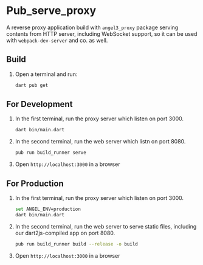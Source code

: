 # Pub_serve_proxy

A reverse proxy application build with `angel3_proxy` package serving contents from HTTP server, including WebSocket support, so it can be used with `webpack-dev-server` and co. as well.

## Build

1. Open a terminal and run:

    ```bash
    dart pub get
    ```

## For Development

1. In the first terminal, run the proxy server which listen on port 3000.

    ```bash
    dart bin/main.dart
    ```

2. In the second terminal, run the web server which listn on port 8080.

    ```bash
    pub run build_runner serve
    ```

3. Open `http://localhost:3000` in a browser

## For Production

1. In the first terminal, run the proxy server which listen on port 3000.

    ```bash
    set ANGEL_ENV=production 
    dart bin/main.dart
    ```

2. In the second terminal, run the web server to serve static files, including our dart2js-compiled app on port 8080.

    ```bash
    pub run build_runner build --release -o build
    ```

3. Open `http://localhost:3000` in a browser
